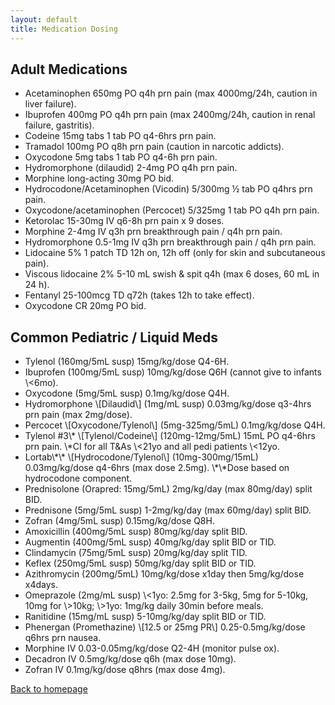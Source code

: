 ```yaml
---
layout: default
title: Medication Dosing
---
```

<h2>
Adult Medications
</h2>
<ul>
<li>
Acetaminophen 650mg PO q4h prn pain (max 4000mg/24h, caution in liver failure).
</li>
<li>
Ibuprofen 400mg PO q4h prn pain (max 2400mg/24h, caution in renal failure, gastritis).
</li>
<li>
Codeine 15mg tabs 1 tab PO q4-6hrs prn pain.
</li>
<li>
Tramadol 100mg PO q8h prn pain (caution in narcotic addicts).
</li>
<li>
Oxycodone 5mg tabs 1 tab PO q4-6h prn pain.
</li>
<li>
Hydromorphone (dilaudid) 2-4mg PO q4h prn pain.
</li>
<li>
Morphine long-acting 30mg PO bid.
</li>
<li>
Hydrocodone/Acetaminophen (Vicodin) 5/300mg ½ tab PO q4hrs prn pain.
</li>
<li>
Oxycodone/acetaminophen (Percocet) 5/325mg 1 tab PO q4h prn pain.
</li>
<li>
Ketorolac 15-30mg IV q6-8h prn pain x 9 doses.
</li>
<li>
Morphine 2-4mg IV q3h prn breakthrough pain / q4h prn pain.
</li>
<li>
Hydromorphone 0.5-1mg IV q3h prn breakthrough pain / q4h prn pain.
</li>
<li>
Lidocaine 5% 1 patch TD 12h on, 12h off (only for skin and subcutaneous pain).
</li>
<li>
Viscous lidocaine 2% 5-10 mL swish & spit q4h (max 6 doses, 60 mL in 24 h).
</li>
<li>
Fentanyl 25-100mcg TD q72h (takes 12h to take effect).
</li>
<li>
Oxycodone CR 20mg PO bid.
</li>
</ul>
<h2>
Common Pediatric / Liquid Meds
</h2>
<ul>
<li>
Tylenol (160mg/5mL susp) 15mg/kg/dose Q4-6H.
</li>
<li>
Ibuprofen (100mg/5mL susp) 10mg/kg/dose Q6H (cannot give to infants \<6mo).
</li>
<li>
Oxycodone (5mg/5mL susp) 0.1mg/kg/dose Q4H.
</li>
<li>
Hydromorphone \[Dilaudid\] (1mg/mL susp) 0.03mg/kg/dose q3-4hrs prn pain (max 2mg/dose).
</li>
<li>
Percocet \[Oxycodone/Tylenol\] (5mg-325mg/5mL) 0.1mg/kg/dose Q4H.
</li>
<li>
Tylenol #3\* \[Tylenol/Codeine\] (120mg-12mg/5mL) 15mL PO q4-6hrs prn pain. \*CI for all T&As \<21yo and all pedi patients \<12yo.
</li>
<li>
Lortab\*\* \[Hydrocodone/Tylenol\] (10mg-300mg/15mL) 0.03mg/kg/dose q4-6hrs (max dose 2.5mg). \*\*Dose based on hydrocodone component.
</li>
<li>
Prednisolone (Orapred: 15mg/5mL) 2mg/kg/day (max 80mg/day) split BID.
</li>
<li>
Prednisone (5mg/5mL susp) 1-2mg/kg/day (max 60mg/day) split BID.
</li>
<li>
Zofran (4mg/5mL susp) 0.15mg/kg/dose Q8H.
</li>
<li>
Amoxicillin (400mg/5mL susp) 80mg/kg/day split BID.
</li>
<li>
Augmentin (400mg/5mL susp) 40mg/kg/day split BID or TID.
</li>
<li>
Clindamycin (75mg/5mL susp) 20mg/kg/day split TID.
</li>
<li>
Keflex (250mg/5mL susp) 50mg/kg/day split BID or TID.
</li>
<li>
Azithromycin (200mg/5mL) 10mg/kg/dose x1day then 5mg/kg/dose x4days.
</li>
<li>
Omeprazole (2mg/mL susp) \<1yo: 2.5mg for 3-5kg, 5mg for 5-10kg, 10mg for \>10kg; \>1yo: 1mg/kg daily 30min before meals.
</li>
<li>
Ranitidine (15mg/mL susp) 5-10mg/kg/day split BID or TID.
</li>
<li>
Phenergan (Promethazine) \[12.5 or 25mg PR\] 0.25-0.5mg/kg/dose q6hrs prn nausea.
</li>
<li>
Morphine IV 0.03-0.05mg/kg/dose Q2-4H (monitor pulse ox).
</li>
<li>
Decadron IV 0.5mg/kg/dose q6h (max dose 10mg).
</li>
<li>
Zofran IV 0.1mg/kg/dose q8hrs (max dose 4mg).
</li>
</ul>
<p>
<a href="index.html">Back to homepage</a>
</p>
